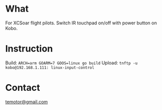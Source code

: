 What
====

For XCSoar flight pilots. Switch IR touchpad on/off with power button on Kobo.


Instruction
===========

Build: `ARCH=arm GOARM=7 GOOS=linux go build`
Upload: `tnftp -u kobo@192.168.1.111: linux-input-control`


Contact
=======

temotor@gmail.com
